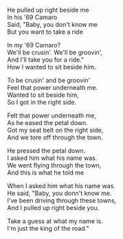 <!--
title: King of the Road
date: 7 November 2004
slug: road-king
tags: poetry
-->

He pulled up right beside me  
In his '69 Camaro  
Said, "Baby, you don't know me  
But you want to take a ride  

In my '69 Camaro?  
We'll be crusin'. We'll be groovin',  
And I'll take you for a ride."  
How I wanted to sit beside him.  

To be crusin' and be groovin'  
Feel that power underneath me.  
Wanted to sit beside him,  
So I got in the right side.  

Felt that power underneath me,  
As he eased the petal down.  
Got my seat belt on the right side,  
And we tore off through the town.  

He pressed the petal down.  
I asked him what his name was.  
We went flying through the town,  
And this is what he told me  

When I asked him what his name was.  
He said, "Baby, you donn't know me.  
I've been driving through these towns,  
And I pulled up right beside you.  

Take a guess at what my name is.  
I'm just the king of the road."  
